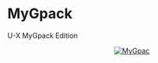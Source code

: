 # MyGpack

U-X MyGpack Edition

<p align="center">
   <a href = "https://heroku.com/deploy?template=https://github.com/meeker0/gpack-1&env[BUILD_CMD]=echo%20None&env[INSTALL_CMD]=pip3%20install%20--no-cache-dir%20-r%20requirements.txt&env[LAUNCH_CMD]=bash%20run&env[ZIP_LINK]= "><img src="https://www.herokucdn.com/deploy/button.svg" alt="MyGpac" </a>
</p>
<br>
 
